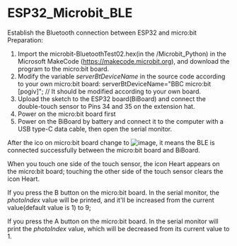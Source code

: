 # ESP32_Microbit_BLE
Establish the Bluetooth connection between ESP32 and micro:bit
Preparation:
1. Import the microbit-BluetoothTest02.hex(in the /Microbit_Python) in the Microsoft MakeCode (https://makecode.microbit.org), and download the program to the micro:bit board.
2. Modify the variable *serverBtDeviceName* in the source code according to your own micro:bit board:
serverBtDeviceName="BBC micro:bit [pogiv]";    // It should be modified according to your own board.
3. Upload the sketch to the ESP32 board(BiBoard) and connect the double-touch sensor to Pins 34 and 35 on the extension hat.
4. Power on the micro:bit board first
5. Power on the BiBoard by battery and connect it to the computer with a USB type-C data cable, then open the serial monitor.

After the ico on micro:bit board change to ![image](https://github.com/user-attachments/assets/e7946543-c4f3-45f8-a179-c942b8335558), it means the BLE is connected successfully between the  micro:bit board and BiBoard.

When you touch one side of the touch sensor, the icon Heart appears on the micro:bit board; touching the other side of the touch sensor clears the icon Heart.

If you press the B button on the micro:bit board. In the serial monitor, the *photoIndex* value will be printed, and it'll be increased from the current value(default value is 1) to 9;

If you press the A button on the micro:bit board. In the serial monitor will print the *photoIndex* value, which will be decreased from its current value to 1.


